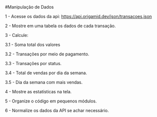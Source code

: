 #Manipulação de Dados

1 - Acesse os dados da api: https://api.origamid.dev/json/transacoes.json

2 - Mostre em uma tabela os dados de cada transação.

3 - Calcule:

3.1 - Soma total dos valores

3.2 - Transações por meio de pagamento.

3.3 - Transações por status.

3.4 - Total de vendas por dia da semana.

3.5 - Dia da semana com mais vendas.

4 - Mostre as estatísticas na tela.

5 - Organize o código em pequenos módulos.

6 - Normalize os dados da API se achar necessário.